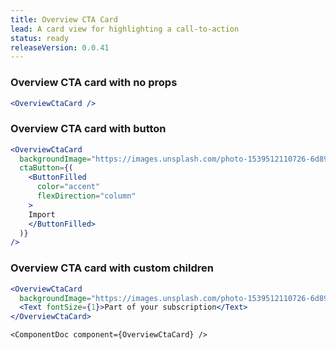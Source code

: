 ```yaml
---
title: Overview CTA Card
lead: A card view for highlighting a call-to-action
status: ready
releaseVersion: 0.0.41
---
```


### Overview CTA card with no props
```.jsx
<OverviewCtaCard />
```

### Overview CTA card with button
```.jsx
<OverviewCtaCard 
  backgroundImage="https://images.unsplash.com/photo-1539512110726-6d89c892f117?ixlib=rb-0.3.5&ixid=eyJhcHBfaWQiOjEyMDd9&s=10cd46d36ba78d30891de50e25907fe6&auto=format&fit=crop&w=2089&q=80"
  ctaButton={(
    <ButtonFilled
      color="accent"
      flexDirection="column"
    >
    Import
    </ButtonFilled>
  )}
/>
```

### Overview CTA card with custom children
```.jsx
<OverviewCtaCard 
  backgroundImage="https://images.unsplash.com/photo-1539512110726-6d89c892f117?ixlib=rb-0.3.5&ixid=eyJhcHBfaWQiOjEyMDd9&s=10cd46d36ba78d30891de50e25907fe6&auto=format&fit=crop&w=2089&q=80">
  <Text fontSize={1}>Part of your subscription</Text>
</OverviewCtaCard>
```

```!jsx
<ComponentDoc component={OverviewCtaCard} />
```
